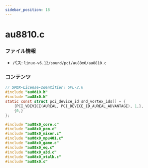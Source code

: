 ```yaml
---
sidebar_position: 18
---
```

# au8810.c

### ファイル情報

- パス: `linux-v6.12/sound/pci/au88x0/au8810.c`

### コンテンツ

```c
// SPDX-License-Identifier: GPL-2.0
#include "au8810.h"
#include "au88x0.h"
static const struct pci_device_id snd_vortex_ids[] = {
	{PCI_VDEVICE(AUREAL, PCI_DEVICE_ID_AUREAL_ADVANTAGE), 1,},
	{0,}
};

#include "au88x0_core.c"
#include "au88x0_pcm.c"
#include "au88x0_mixer.c"
#include "au88x0_mpu401.c"
#include "au88x0_game.c"
#include "au88x0_eq.c"
#include "au88x0_a3d.c"
#include "au88x0_xtalk.c"
#include "au88x0.c"

```
